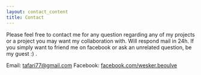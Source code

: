 ```yaml
---
layout: contact_content
title: Contact
---
```

Please feel free to contact me for any question regarding any of my projects or a project you may want my collaboration with. Will respond mail in 24h. If you simply want to friend me on facebook or ask an unrelated question, be my guest :) .

Email: <tafari77@gmail.com>
Facebook: [facebook.com/wesker.beoulve](https://www.facebook.com/wesker.beoulve)